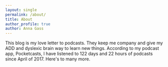 ```yaml
---
layout: single
permalink: /about/
title: About
author_profile: true
author: Anna Gass
---
```


This blog is my love letter to podcasts. They keep me company and give my ADD and dyslexic brain way to learn new things. According to my podcast app, Pocketcasts, I have listened to 122 days and 22 hours of podcasts since April of 2017. Here's to many more.